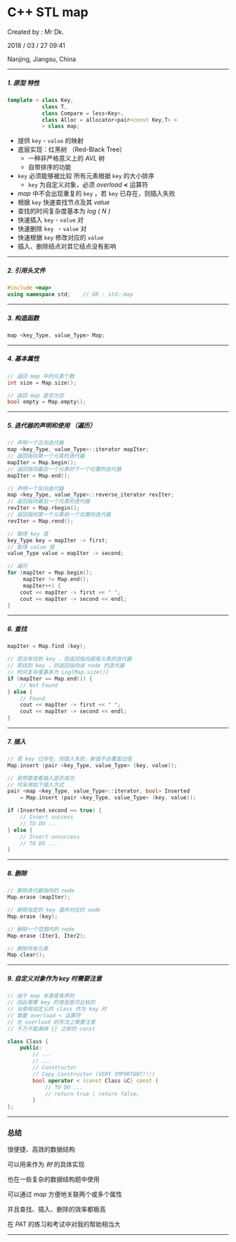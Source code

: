 # C++ STL map

Created by : Mr Dk.

2018 / 03 / 27 09:41

Nanjing, Jiangsu, China

---

##### 1. 原型 特性

```c++
template < class Key,
           class T,
           class Compare = less<Key>,
           class Alloc = allocator<pair<const Key,T> >
           > class map;
```

 * 提供 `key` - `value` 的映射
 * 底层实现：红黑树 （Red-Black Tree）
    * 一种非严格意义上的 _AVL_ 树
    * 自带排序的功能
 * `key` 必须能够被比较 所有元素根据 `key` 的大小排序
    * `key` 为自定义对象，必须 _overload_ __<__ 运算符
 * _map_ 中不会出现重复的 `key` ，若 `key` 已存在，则插入失败
 * 根据 `key` 快速查找节点及其 _value_
 * 查找的时间复杂度基本为 _log ( N )_ 
* 快速插入 `key` - `value` 对
 * 快速删除 `key ` - `value` 对
* 快速根据 `key` 修改对应的 `value` 
 * 插入、删除结点对其它结点没有影响

---

##### 2. 引用头文件

```C++
#include <map>
using namespace std;	// OR : std::map
```

---

##### 3. 构造函数

```c++
map <key_Type, value_Type> Map;
```

---

##### 4. 基本属性

```c++
// 返回 map 中的元素个数
int size = Map.size();

// 返回 map 是否为空
bool empty = Map.empty();
```

---

##### 5. 迭代器的声明和使用 （遍历）

```C++
// 声明一个正向迭代器
map <key_Type, value_Type>::iterator mapIter;
// 返回指向第一个元素的迭代器
mapIter = Map.begin();
// 返回指向最后一个元素的下一个位置的迭代器
mapIter = Map.end();

// 声明一个反向迭代器
map <key_Type, value_Type>::reverse_iterator revIter;
// 返回指向最后一个元素的迭代器
revIter = Map.rbegin();
// 返回指向第一个元素前一个位置的迭代器
revIter = Map.rend();

// 取得 key 值
key_Type key = mapIter -> first;
// 取得 value 值
value_Type value = mapIter -> second;

// 遍历
for (mapIter = Map.begin();
     mapIter != Map.end();
     mapIter++) {
    cout << mapIter -> first << " ";
    cout << mapIter -> second << endl;
}
```

---

##### 6. 查找

```c++
mapIter = Map.find (key);

// 若没有找到 key ，则返回指向超尾元素的迭代器
// 若找到 key ，则返回指向该 node 的迭代器
// 时间复杂度基本为 Log(Map.size())
if (mapIter == Map.end()) {
    // Not Found
} else {
    // Found
    cout << mapIter -> first << " ";
    cout << mapIter -> second << endl;
}
```

---

##### 7. 插入

```C++
// 若 key 已存在，则插入失败，新值不会覆盖旧值
Map.insert (pair <key_Type, value_Type> (key, value));

// 若想要查看插入是否成功
// 可采用如下插入方式
pair <map <key_Type, value_Type>::iterator, bool> Inserted 
	= Map.insert (pair <key_Type, value_Type> (key, value));

if (Inserted.second == true) {
    // Insert success
    // TO DO ...
} else {
    // Insert unsuccess
    // TO DO ...
}
```

---

##### 8. 删除

```C++
// 删除迭代器指向的 node
Map.erase (mapIter);

// 删除指定的 key 值所对应的 node
Map.erase (key);

// 删除一个范围内的 node
Map.erase (Iter1, Iter2);

// 删除所有元素
Map.clear();
```

---

##### 9. 自定义对象作为 key 时需要注意

```C++
// 由于 map 本身是有序的
// 因此需要 key 的类型是可比较的
// 当使用自定义的 class 作为 key 时
// 需要 overload < 运算符
// 在 overload 的写法上需要注意
// 千万不能漏掉 {} 之前的 const

class Class {
    public:
    	// ...
    	// ...
    	// Constructor
    	// Copy_Constructor (VERY IMPORTANT!!!)
        bool operator < (const Class &C) const {
            // TO DO ...
            // return true | return false;
        }
};
```

---

### 总结

很便捷、高效的数据结构

可以用来作为  _树_  的具体实现

也在一些复杂的数据结构题中使用

可以通过 _map_ 方便地关联两个或多个属性

并且查找、插入、删除的效率都极高

在 _PAT_ 的练习和考试中对我的帮助相当大

---